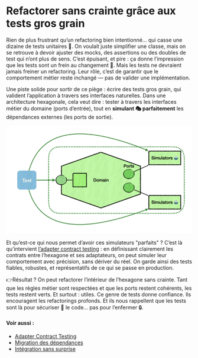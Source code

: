 # Refactorer sans crainte grâce aux tests gros grain
Rien de plus frustrant qu’un refactoring bien intentionné… qui casse une dizaine de tests unitaires 🤯.
On voulait juste simplifier une classe, mais on se retrouve à devoir ajuster des mocks, 
des assertions ou des doubles de test qui n’ont plus de sens. C’est épuisant, et pire : 
ça donne l’impression que les tests sont un frein au changement 🛑. Mais les tests ne devraient jamais freiner un refactoring. Leur rôle, c’est de garantir 
que le comportement métier reste inchangé — pas de valider une implémentation.

Une piste solide pour sortir de ce piège : écrire des tests gros grain, qui valident 
l’application à travers ses interfaces naturelles. Dans une architecture hexagonale, 
cela veut dire : tester à travers les interfaces métier du domaine (ports d’entrée), tout en **simulant 🎭 parfaitement** les dépendances externes (les ports de sortie).

<img src="./architecture-test-domaine.png" alt="The test interacts through the public ports of the application, and with the simulators whenever there's no suitable public port">

Et qu’est-ce qui nous permet d’avoir ces simulateurs "parfaits" ? C’est là qu’intervient 
<a href="./">l’adapter contract testing</a> : en définissant clairement les contrats entre l’hexagone et ses adaptateurs, 
on peut simuler leur comportement avec précision, sans dériver du réel. On garde ainsi des tests fiables, 
robustes, et représentatifs de ce qui se passe en production.

👉Résultat ? On peut refactorer l’intérieur de l’hexagone sans crainte. Tant que les règles métier sont 
respectées et que les ports restent cohérents, les tests restent verts. Et surtout : utiles.
Ce genre de tests donne confiance. Ils encouragent les refactorings profonds. Et ils nous rappellent 
que les tests sont là pour sécuriser 🛟 le code… pas pour l’enfermer 🔒.

####  Voir aussi :
- [Adapter Contract Testing](README.md)
- [Migration des dépendances](avantage-migration-des-partenaires.md)
- [Intégration sans surprise](avantage-integration-services-tiers-sans-surprises.md)